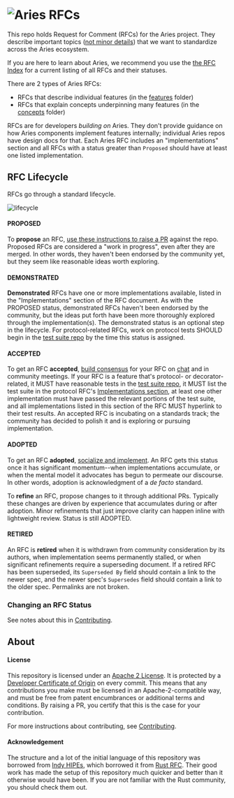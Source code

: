 # ![Aries RFCs](collateral/aries-rfcs-logo.png)

This repo holds Request for Comment (RFCs) for the Aries project. They describe important
topics ([not minor details](contributing.md#do-you-need-an-RFC)) that we want to
standardize across the Aries ecosystem.

If you are here to learn about Aries, we recommend you use the [the RFC Index](index.md) for a current listing of all RFCs and their statuses.

There are 2 types of Aries RFCs:

* RFCs that describe individual features (in the [features](./features) folder)
* RFCs that explain concepts underpinning many features (in the [concepts](./concepts) folder)

RFCs are for developers *building on* Aries. They don't provide guidance on how Aries components
implement features internally; individual Aries repos have design docs for that. Each
Aries RFC includes an "implementations" section and all RFCs with a status greater than
`Proposed` should have at least one listed implementation.

## RFC Lifecycle

RFCs go through a standard lifecycle.

![lifecycle](lifecycle.png)

#### PROPOSED
To __propose__ an RFC, [use these instructions to raise a PR](
contributing.md#how-to-propose-an-RFC) against the repo. Proposed
RFCs are considered a "work in progress", even after they are merged. In other words, they
haven't been endorsed by the community yet, but they seem like reasonable ideas worth
exploring.


#### DEMONSTRATED
__Demonstrated__ RFCs have one or more implementations available, listed in the "Implementations" section of the RFC document. As with the PROPOSED status, demonstrated RFCs haven't been endorsed by the community, but the ideas put forth have been more thoroughly explored through the implementation(s). The demonstrated status is an optional step in the lifecycle. For protocol-related RFCs, work on protocol tests SHOULD begin in the [test suite repo](https://github.com/hyperledger/aries-protocol-test-suite) by the time this status is assigned.

#### ACCEPTED
To get an RFC __accepted__, [build consensus](contributing.md#how-to-get-an-RFC-accepted) for your RFC on [chat](https://chat.hyperledger.org/channel/aries) and in community meetings. If your RFC is a feature that's protocol- or decorator-related, it MUST have reasonable tests in the [test suite repo](https://github.com/hyperledger/aries-protocol-test-suite), it MUST list the test suite in the protocol RFC's [Implementations section](../0000-template.md#implementations), at least one other implementation must have passed the relevant portions of the test suite, and all implementations listed in this section of the RFC MUST hyperlink to their test results. An accepted RFC is incubating on a standards track; the community has decided to polish it and is exploring or pursuing implementation.

#### ADOPTED
To get an RFC __adopted__, [socialize and implement](contributing.md#how-to-get-an-rfc-adopted). An RFC gets this status once it has significant momentum--when implementations accumulate, or when the mental model it advocates has begun to permeate our discourse. In other words, adoption is acknowledgment of a _de facto_ standard.

To __refine__ an RFC, propose changes to it through additional PRs. Typically these changes are driven by experience that accumulates during or after adoption. Minor refinements that just improve clarity can happen inline with lightweight review. Status is still ADOPTED.

#### RETIRED
An RFC is __retired__ when it is withdrawn from community consideration by its authors, when implementation seems permanently stalled, or when significant refinements require a superseding document. If a retired RFC has been superseded, its `Superseded By` field should contain a link to the newer spec, and the newer spec's `Supersedes` field should contain a link to the older spec. Permalinks are not broken.

### Changing an RFC Status

See notes about this in [Contributing](contributing.md#changing-an-rfc-status).

## About

#### License

This repository is licensed under an [Apache 2 License](LICENSE). It is protected
by a [Developer Certificate of Origin](https://developercertificate.org/) on every commit.
This means that any contributions you make must be licensed in an Apache-2-compatible
way, and must be free from patent encumbrances or additional terms and conditions. By
raising a PR, you certify that this is the case for your contribution.

For more instructions about contributing, see [Contributing](contributing.md).

#### Acknowledgement

The structure and a lot of the initial language of this repository was borrowed from [Indy HIPEs](
https://github.com/hyperledger/indy-hipe), which borrowed it from [Rust RFC](https://github.com/rust-lang/rfcs).
Their good work has made the setup of this repository much quicker and better than it otherwise would have been.
If you are not familiar with the Rust community, you should check them out.
